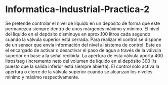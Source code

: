 # Informatica-Industrial-Practica-2

Se pretende controlar el nivel de líquido en un depósito de forma que este permanezca siempre 
dentro de unos márgenes máximo y mínimo. Él nivel del líquido en el depósito disminuye en
aprox.100 litros cada segundo cuando la válvula superior está cerrada. Para realizar el 
control se dispone de un sensor que envía información del nivel al sistema de control.
Este es el encargado de activar o desactivar el paso de agua a través de la válvula superior
en base a la señal recibida. La apertura de esta válvula aporta 400 litros/seg (incremento 
neto del volumen de líquido en el depósito 300 l/s puesto que la salida inferior está siempre abierta).
El control solo activa la apertura o cierre de la válvula superior cuando se alcanzan 
los niveles mínimo y máximo respectivamente.
